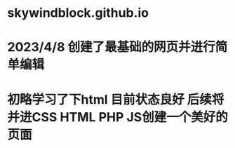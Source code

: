 # skywindblock.github.io
# 2023/4/8 创建了最基础的网页并进行简单编辑
# 初略学习了下html 目前状态良好 后续将并进CSS HTML PHP JS创建一个美好的页面
